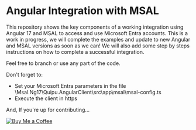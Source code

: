 # Angular Integration with MSAL

This repository shows the key components of a working integration using Angular 17 and MSAL to access and use Microsoft Entra accounts.
This is a work in progress, we will complete the examples and update to new Angular and MSAL versions as soon as we can!
We will also add some step by steps instructions on how to complete a successful integration.

Feel free to branch or use any part of the code.

Don't forget to:
- Set your Microsoft Entra parameters in the file \Msal.Ng17\Quipu.AngularClient\src\app\msal\msal-config.ts
- Execute the client in https

And, If you're up for contributing...

[![Buy Me a Coffee](https://img.buymeacoffee.com/button-api/?text=Buy%20me%20a%20coffee&emoji=&slug=zameb&button_colour=BD5FFF&font_colour=ffffff&font_family=Cookie&outline_colour=000000&coffee_colour=FFDD00)](https://www.buymeacoffee.com/zameb)
